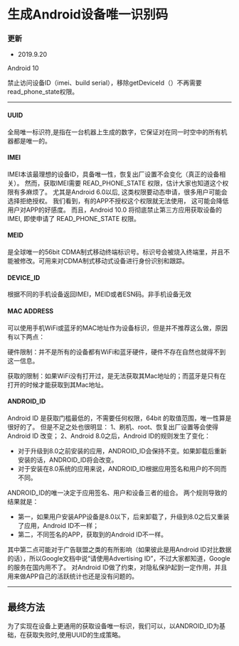 # 生成Android设备唯一识别码

### 更新
- 2019.9.20

Android 10

禁止访问设备ID（imei、build serial），移除getDeviceId（）不再需要read_phone_state权限。

-----

#### UUID
全局唯一标识符,是指在一台机器上生成的数字，它保证对在同一时空中的所有机器都是唯一的。
#### IMEI
IMEI本该最理想的设备ID，具备唯一性，恢复出厂设置不会变化（真正的设备相关）。
然而，获取IMEI需要 READ_PHONE_STATE 权限，估计大家也知道这个权限有多麻烦了。
尤其是Android 6.0以后, 这类权限要动态申请，很多用户可能会选择拒绝授权。
我们看到，有的APP不授权这个权限就无法使用， 这可能会降低用户对APP的好感度。
而且，Android 10.0 将彻底禁止第三方应用获取设备的IMEI, 即使申请了 READ_PHONE_STATE 权限。
#### MEID
是全球唯一的56bit CDMA制式移动终端标识号。标识号会被烧入终端里，并且不能被修改。可用来对CDMA制式移动式设备进行身份识别和跟踪。
#### DEVICE_ID
根据不同的手机设备返回IMEI，MEID或者ESN码。非手机设备无效
#### MAC ADDRESS
可以使用手机WiFi或蓝牙的MAC地址作为设备标识，但是并不推荐这么做，原因有以下两点：

硬件限制：并不是所有的设备都有WiFi和蓝牙硬件，硬件不存在自然也就得不到这一信息。

获取的限制：如果WiFi没有打开过，是无法获取其Mac地址的；而蓝牙是只有在打开的时候才能获取到其Mac地址。
#### ANDROID_ID
Android ID 是获取门槛最低的，不需要任何权限，64bit 的取值范围，唯一性算是很好的了。
但是不足之处也很明显：
1、刷机、root、恢复出厂设置等会使得 Android ID 改变；
2、Android 8.0之后，Android ID的规则发生了变化：
- 对于升级到8.0之前安装的应用，ANDROID_ID会保持不变。如果卸载后重新安装的话，ANDROID_ID将会改变。
- 对于安装在8.0系统的应用来说，ANDROID_ID根据应用签名和用户的不同而不同。

ANDROID_ID的唯一决定于应用签名、用户和设备三者的组合。
两个规则导致的结果就是：
- 第一，如果用户安装APP设备是8.0以下，后来卸载了，升级到8.0之后又重装了应用，Android ID不一样；
- 第二，不同签名的APP，获取到的Android ID不一样。

其中第二点可能对于广告联盟之类的有所影响（如果彼此是用Android ID对比数据的话），所以Google文档中说“请使用Advertising ID”，不过大家都知道，Google的服务在国内用不了。
对Android ID做了约束，对隐私保护起到一定作用，并且用来做APP自己的活跃统计也还是没有问题的。

---

## 最终方法
为了实现在设备上更通用的获取设备唯一标识，我们可以，以ANDROID_ID为基础，在获取失败时,使用UUID的生成策略。
